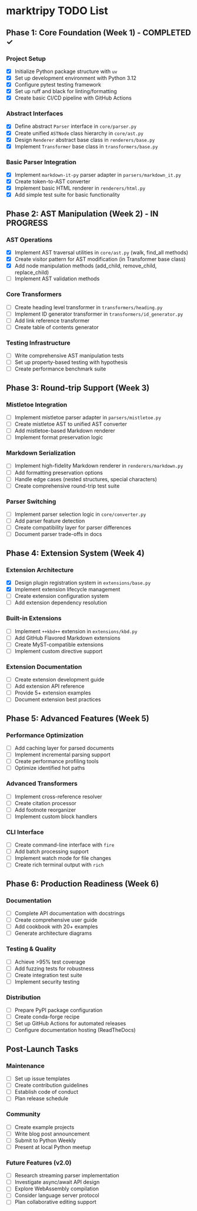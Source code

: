 # marktripy TODO List

## Phase 1: Core Foundation (Week 1) - COMPLETED ✓

### Project Setup
- [x] Initialize Python package structure with `uv`
- [x] Set up development environment with Python 3.12
- [x] Configure pytest testing framework
- [x] Set up ruff and black for linting/formatting
- [x] Create basic CI/CD pipeline with GitHub Actions

### Abstract Interfaces
- [x] Define abstract `Parser` interface in `core/parser.py`
- [x] Create unified `ASTNode` class hierarchy in `core/ast.py`
- [x] Design `Renderer` abstract base class in `renderers/base.py`
- [x] Implement `Transformer` base class in `transformers/base.py`

### Basic Parser Integration
- [x] Implement `markdown-it-py` parser adapter in `parsers/markdown_it.py`
- [x] Create token-to-AST converter
- [x] Implement basic HTML renderer in `renderers/html.py`
- [x] Add simple test suite for basic functionality

## Phase 2: AST Manipulation (Week 2) - IN PROGRESS

### AST Operations
- [x] Implement AST traversal utilities in `core/ast.py` (walk, find_all methods)
- [x] Create visitor pattern for AST modification (in Transformer base class)
- [x] Add node manipulation methods (add_child, remove_child, replace_child)
- [ ] Implement AST validation methods

### Core Transformers
- [ ] Create heading level transformer in `transformers/heading.py`
- [ ] Implement ID generator transformer in `transformers/id_generator.py`
- [ ] Add link reference transformer
- [ ] Create table of contents generator

### Testing Infrastructure
- [ ] Write comprehensive AST manipulation tests
- [ ] Set up property-based testing with hypothesis
- [ ] Create performance benchmark suite

## Phase 3: Round-trip Support (Week 3)

### Mistletoe Integration
- [ ] Implement mistletoe parser adapter in `parsers/mistletoe.py`
- [ ] Create mistletoe AST to unified AST converter
- [ ] Add mistletoe-based Markdown renderer
- [ ] Implement format preservation logic

### Markdown Serialization
- [ ] Implement high-fidelity Markdown renderer in `renderers/markdown.py`
- [ ] Add formatting preservation options
- [ ] Handle edge cases (nested structures, special characters)
- [ ] Create comprehensive round-trip test suite

### Parser Switching
- [ ] Implement parser selection logic in `core/converter.py`
- [ ] Add parser feature detection
- [ ] Create compatibility layer for parser differences
- [ ] Document parser trade-offs in docs

## Phase 4: Extension System (Week 4)

### Extension Architecture
- [x] Design plugin registration system in `extensions/base.py`
- [x] Implement extension lifecycle management
- [ ] Create extension configuration system
- [ ] Add extension dependency resolution

### Built-in Extensions
- [ ] Implement `++kbd++` extension in `extensions/kbd.py`
- [ ] Add GitHub Flavored Markdown extensions
- [ ] Create MyST-compatible extensions
- [ ] Implement custom directive support

### Extension Documentation
- [ ] Create extension development guide
- [ ] Add extension API reference
- [ ] Provide 5+ extension examples
- [ ] Document extension best practices

## Phase 5: Advanced Features (Week 5)

### Performance Optimization
- [ ] Add caching layer for parsed documents
- [ ] Implement incremental parsing support
- [ ] Create performance profiling tools
- [ ] Optimize identified hot paths

### Advanced Transformers
- [ ] Implement cross-reference resolver
- [ ] Create citation processor
- [ ] Add footnote reorganizer
- [ ] Implement custom block handlers

### CLI Interface
- [ ] Create command-line interface with `fire`
- [ ] Add batch processing support
- [ ] Implement watch mode for file changes
- [ ] Create rich terminal output with `rich`

## Phase 6: Production Readiness (Week 6)

### Documentation
- [ ] Complete API documentation with docstrings
- [ ] Create comprehensive user guide
- [ ] Add cookbook with 20+ examples
- [ ] Generate architecture diagrams

### Testing & Quality
- [ ] Achieve >95% test coverage
- [ ] Add fuzzing tests for robustness
- [ ] Create integration test suite
- [ ] Implement security testing

### Distribution
- [ ] Prepare PyPI package configuration
- [ ] Create conda-forge recipe
- [ ] Set up GitHub Actions for automated releases
- [ ] Configure documentation hosting (ReadTheDocs)

## Post-Launch Tasks

### Maintenance
- [ ] Set up issue templates
- [ ] Create contribution guidelines
- [ ] Establish code of conduct
- [ ] Plan release schedule

### Community
- [ ] Create example projects
- [ ] Write blog post announcement
- [ ] Submit to Python Weekly
- [ ] Present at local Python meetup

### Future Features (v2.0)
- [ ] Research streaming parser implementation
- [ ] Investigate async/await API design
- [ ] Explore WebAssembly compilation
- [ ] Consider language server protocol
- [ ] Plan collaborative editing support